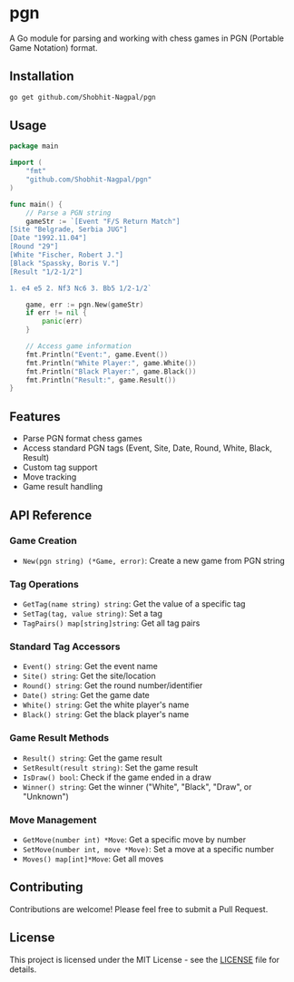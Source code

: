 # pgn

A Go module for parsing and working with chess games in PGN (Portable Game Notation) format.

## Installation

```bash
go get github.com/Shobhit-Nagpal/pgn
```

## Usage

```go
package main

import (
    "fmt"
    "github.com/Shobhit-Nagpal/pgn"
)

func main() {
    // Parse a PGN string
    gameStr := `[Event "F/S Return Match"]
[Site "Belgrade, Serbia JUG"]
[Date "1992.11.04"]
[Round "29"]
[White "Fischer, Robert J."]
[Black "Spassky, Boris V."]
[Result "1/2-1/2"]

1. e4 e5 2. Nf3 Nc6 3. Bb5 1/2-1/2`

    game, err := pgn.New(gameStr)
    if err != nil {
        panic(err)
    }

    // Access game information
    fmt.Println("Event:", game.Event())
    fmt.Println("White Player:", game.White())
    fmt.Println("Black Player:", game.Black())
    fmt.Println("Result:", game.Result())
}
```

## Features

- Parse PGN format chess games
- Access standard PGN tags (Event, Site, Date, Round, White, Black, Result)
- Custom tag support
- Move tracking
- Game result handling

## API Reference

### Game Creation

- `New(pgn string) (*Game, error)`: Create a new game from PGN string

### Tag Operations

- `GetTag(name string) string`: Get the value of a specific tag
- `SetTag(tag, value string)`: Set a tag
- `TagPairs() map[string]string`: Get all tag pairs

### Standard Tag Accessors

- `Event() string`: Get the event name
- `Site() string`: Get the site/location
- `Round() string`: Get the round number/identifier
- `Date() string`: Get the game date
- `White() string`: Get the white player's name
- `Black() string`: Get the black player's name

### Game Result Methods

- `Result() string`: Get the game result
- `SetResult(result string)`: Set the game result
- `IsDraw() bool`: Check if the game ended in a draw
- `Winner() string`: Get the winner ("White", "Black", "Draw", or "Unknown")

### Move Management

- `GetMove(number int) *Move`: Get a specific move by number
- `SetMove(number int, move *Move)`: Set a move at a specific number
- `Moves() map[int]*Move`: Get all moves

## Contributing

Contributions are welcome! Please feel free to submit a Pull Request.

## License

This project is licensed under the MIT License - see the [LICENSE](LICENSE) file for details.
